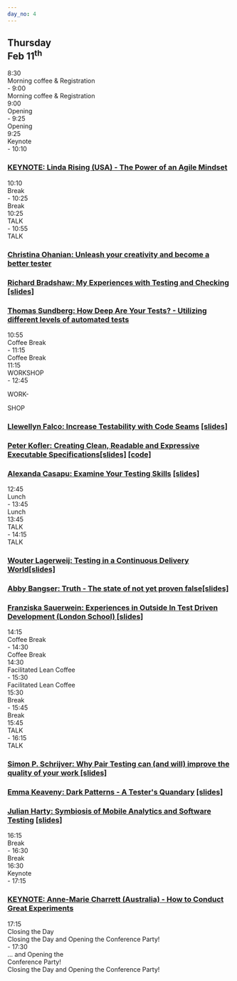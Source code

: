 ```yaml
---
day_no: 4
---
```


<article class="schedule">
  <hgroup class="row">
    <h2 class="col-md-10 col-md-offset-2">Thursday<br><span>Feb 11<sup>th</sup></span></h2>
  </hgroup>

  <section class="timetable">
  	<div class="row meta">
		<div class="col-xs-2 col-sm-1 start-time"><time class="start">8:30</time></div>
		<div class="visible-sm-block col-sm-10 description">Morning coffee &amp; Registration</div>
		<div class="col-xs-2 col-xs-offset-8 col-sm-1 col-sm-offset-0 end-time"> - <time class="end">9:00</time></div>
		<div class="col-xs-12 hidden-sm col-md-10 description">Morning coffee &amp; Registration</div>
	</div>
  	<div class="row meta">
		<div class="col-xs-2 col-sm-1 start-time"><time class="start">9:00</time></div>
		<div class="visible-sm-block col-sm-10 description">Opening</div>
		<div class="col-xs-2 col-xs-offset-8 col-sm-1 col-sm-offset-0 end-time"> - <time class="end">9:25</time></div>
		<div class="col-xs-12 hidden-sm col-md-10 description">Opening</div>
	</div>
  	<div class="row keynote">
		<div class="col-xs-2 col-sm-1 start-time"><time class="start">9:25</time></div>
		<div class="visible-xs-block col-xs-8 visible-sm-block col-sm-10 description">Keynote</div>
		<div class="col-xs-2 col-sm-1 end-time"> - <time class="end">10:10</time></div>
		<div class="col-md-10 keynote"><h3><a href="/topics/#linda-rising"><span class="hidden-xs hidden-sm">KEYNOTE:</span> Linda Rising (USA) - The Power of an Agile Mindset</a></h3></div>
	</div>
  	<div class="row break">
		<div class="col-xs-2 col-sm-1 start-time"><time class="start">10:10</time></div>
		<div class="visible-xs-block col-xs-8 visible-sm-block col-sm-10 description">Break</div>
		<div class="col-xs-2 col-sm-1 end-time"> - <time class="end">10:25</time></div>
		<div class="hidden-xs hidden-sm col-md-10 description">Break</div>
	</div>
  	<div class="row talk">
		<div class="col-xs-2 col-sm-1 start-time"><time class="start">10:25</time></div>
		<div class="visible-xs-block col-xs-8 visible-sm-block col-sm-10 description">TALK</div>
		<div class="col-xs-2 col-sm-1 end-time"> - <time class="end">10:55</time></div>
		<div class="hidden-xs hidden-sm col-md-1 top-to-bottom">TALK</div>
		<div class="col-sm-4 col-md-3 col-xs-12 session"><h3><a href="/topics/#christina-ohanian">Christina Ohanian: Unleash your creativity and become a better tester</a></h3></div>
		<div class="col-sm-4 col-md-3 col-xs-12 session"><h3><a href="/topics/#richard-bradshaw">Richard Bradshaw: My Experiences with Testing and Checking</a> <a href="http://europeantestingconference.eu/slides16/ETC16_RichardBradshaw.pdf">[slides]</a></h3></div>
		<div class="col-sm-4 col-md-3 col-xs-12 session"><h3><a href="/topics/#thomas-sundberg">Thomas Sundberg: How Deep Are Your Tests? - Utilizing different levels of automated tests</a></h3></div>
	</div>
  	<div class="row break">
		<div class="col-xs-2 col-sm-1 start-time"><time class="start">10:55</time></div>
		<div class="visible-xs-block col-xs-8 visible-sm-block col-sm-10 description">Coffee Break</div>
		<div class="col-xs-2 col-sm-1 end-time"> - <time class="end">11:15</time></div>
		<div class="hidden-xs hidden-sm col-md-10 description">Coffee Break</div>
	</div>
  	<div class="row workshop">
		<div class="col-xs-2 col-sm-1 start-time"><time class="start">11:15</time></div>
		<div class="visible-xs-block col-xs-8 visible-sm-block col-sm-10 description">WORKSHOP</div>
		<div class="col-xs-2 col-sm-1 end-time"> - <time class="end">12:45</time></span></div>
		<div class="hidden-xs hidden-sm col-md-1 top-to-bottom"><p class="lr">WORK-</p><p class="lr">SHOP</p></div>
		<div class="col-sm-4 col-md-3 session"><h3><a href="/topics/#llewellyn-falco">Llewellyn Falco: Increase Testability with Code Seams</a> <a href="http://www.slideshare.net/llewellynfalco/increase-testability-with-code-seams">[slides]</a></h3></div>
		<div class="col-sm-4 col-md-3 session"><h3><a href="/topics/#peter-kofler">Peter Kofler: Creating Clean, Readable and Expressive Executable Specifications</a><a href="http://www.slideshare.net/pkofler/clean-readable-specifications-etc-2016">[slides]</a> <a href="https://bitbucket.org/pkofler/gilded-rose-fitnesse">[code]</a></h3></div>
		<div class="col-sm-4 col-md-3 session"><h3><a href="/topics/#alexandra-casapu">Alexanda Casapu: Examine Your Testing Skills</a> <a href="http://europeantestingconference.eu/slides16/ETC16_AlexandraCasapu.pdf">[slides]</a></h3></div>
	</div>
  	<div class="row break">
		<div class="col-xs-2 col-sm-1 start-time"><time class="start">12:45</time></div>
		<div class="visible-xs-block col-xs-8 visible-sm-block col-sm-10 description">Lunch</div>
		<div class="col-xs-2 col-sm-1 end-time"> - <time class="end">13:45</time></div>
		<div class="hidden-xs hidden-sm col-md-10 description">Lunch</div>
	</div>
  	<div class="row talk">
		<div class="col-xs-2 col-sm-1 start-time"><time class="start">13:45</time></div>
		<div class="visible-xs-block col-xs-8 visible-sm-block col-sm-10 description">TALK</div>
		<div class="col-xs-2 col-sm-1 end-time"> - <time class="end">14:15</time></div>
		<div class="hidden-xs hidden-sm col-md-1 top-to-bottom">TALK</div>
		<div class="col-sm-4 col-md-3 session"><h3><a href="/topics/#wouter-lagerweij">Wouter Lagerweij: Testing in a Continuous Delivery World</a><a href="http://www.slideshare.net/wouterla/testing-in-a-continuous-delivery-world">[slides]</a></h3></div>
		<div class="col-sm-4 col-md-3 session"><h3><a href="/topics/#speak-easy-speakers">Abby Bangser: Truth - The state of not yet proven false</a><a href="http://europeantestingconference.eu/slides16/ETC16_AbbyBangser.pdf">[slides]</a></h3></div>
		<div class="col-sm-4 col-md-3 session"><h3><a href="/topics/#franziska-sauerwein">Franziska Sauerwein: Experiences in Outside In Test Driven Development (London School) </a>
    <a href=" http://slides.com/franziskasauerwein/outside">[slides]</a></h3></div>
	</div>
  	<div class="row break">
		<div class="col-xs-2 col-sm-1 start-time"><time class="start">14:15</time></div>
		<div class="visible-xs-block col-xs-8 visible-sm-block col-sm-10 description">Coffee Break</div>
		<div class="col-xs-2 col-sm-1 end-time"> - <time class="end">14:30</time></div>
		<div class="hidden-xs hidden-sm col-md-10 description">Coffee Break</div>
	</div>
  	<div class="row open-space">
		<div class="col-xs-2 col-sm-1 start-time"><time class="start">14:30</time></div>
		<div class="visible-xs-block col-xs-8 visible-sm-block col-sm-10 description">Facilitated Lean Coffee</div>
		<div class="col-xs-2 col-sm-1 end-time"> - <time class="end">15:30</time></div>
		<div class="hidden-xs hidden-sm col-md-10 description">Facilitated Lean Coffee</div>
	</div>
  	<div class="row break">
		<div class="col-xs-2 col-sm-1 start-time"><time class="start">15:30</time></div>
		<div class="visible-xs-block col-xs-8 visible-sm-block col-sm-10 description">Break</div>
		<div class="col-xs-2 col-sm-1 end-time"> - <time class="end">15:45</time></div>
		<div class="hidden-xs hidden-sm col-md-10 description">Break</div>
	</div>
  	<div class="row talk">
		<div class="col-xs-2 col-sm-1 start-time"><time class="start">15:45</time></div>
		<div class="visible-xs-block col-xs-8 visible-sm-block col-sm-10 description">TALK</div>
		<div class="col-xs-2 col-sm-1 end-time"> - <time class="end">16:15</time></div>
		<div class="hidden-xs hidden-sm col-md-1 top-to-bottom">TALK</div>
		<div class="col-sm-4 col-md-3 session"><h3><a href="/topics/#simon-p-schrijver">Simon P. Schrijver: Why Pair Testing can (and will) improve the quality of your work </a><a href="http://europeantestingconference.eu/slides16/ETC16_SimonSchrijver.pdf">[slides]</a></h3></div>
		<div class="col-sm-4 col-md-3 session"><h3><a href="/topics/#emma-keaveny">Emma Keaveny: Dark Patterns - A Tester's Quandary</a> <a href="http://www.slideshare.net/EmmaKeaveny/dark-patterns-58243188">[slides]</a></h3></div>
		<div class="col-sm-4 col-md-3 session"><h3><a href="/topics/#julian-harty">Julian Harty: Symbiosis of Mobile Analytics and Software Testing</a> <a href="http://europeantestingconference.eu/slides16/ETC16_JulianHarty.pdf">[slides]</a></h3></div>
	</div>
  	<div class="row break">
		<div class="col-xs-2 col-sm-1 start-time"><time class="start">16:15</time></div>
		<div class="visible-xs-block col-xs-8 visible-sm-block col-sm-10 description">Break</div>
		<div class="col-xs-2 col-sm-1 end-time"> - <time class="end">16:30</time></div>
		<div class="hidden-xs hidden-sm col-md-10 description">Break</div>
	</div>
  	<div class="row keynote">
		<div class="col-xs-2 col-sm-1 start-time"><time class="start">16:30</time></div>
		<div class="visible-xs-block col-xs-8 visible-sm-block col-sm-10 description">Keynote</div>
		<div class="col-xs-2 col-sm-1 end-time"> - <time class="end">17:15</time></div>
		<div class="col-md-10 keynote"><h3><a href="/topics/#anne-marie-charrett"><span class="hidden-xs hidden-sm">KEYNOTE:</span> Anne-Marie Charrett (Australia) - How to Conduct Great Experiments</a></h3></div>
	</div>
  	<div class="row meta">
		<div class="col-xs-2 col-sm-1 start-time"><time class="start">17:15</time></div>
		<div class="visible-xs-block col-xs-8 description">Closing the Day</div>
		<div class="visible-sm-block col-sm-10 description">Closing the Day and Opening the Conference Party!</div>
		<div class="col-xs-2 col-sm-1 end-time"> - <time class="end">17:30</time></div>
		<div class="visible-xs-block col-xs-12 description">... and Opening the<br/>Conference Party!</div>
		<div class="hidden-xs hidden-sm col-md-10 description">Closing the Day and Opening the Conference Party!</div>
	</div>
  </section>



</article>

